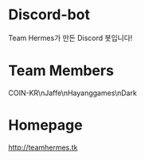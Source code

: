 # Discord-bot
  Team Hermes가 만든 Discord 봇입니다!
  
# Team Members
COIN-KR\nJaffe\nHayanggames\nDark

# Homepage
http://teamhermes.tk
